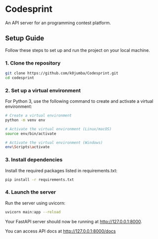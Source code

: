 # Codesprint

An API server for an programming contest platform.

## Setup Guide

Follow these steps to set up and run the project on your local machine.

### 1. Clone the repository

```bash
git clone https://github.com/k0jumba/Codesprint.git
cd codesprint
```

### 2. Set up a virtual environment
For Python 3, use the following command to create and activate a virtual environment:

```bash
# Create a virtual environment
python -m venv env

# Activate the virtual environment (Linux/macOS)
source env/bin/activate

# Activate the virtual environment (Windows)
env\Scripts\activate
```

### 3. Install dependencies
Install the required packages listed in requirements.txt:

```bash
pip install -r requirements.txt
```

### 4. Launch the server
Run the server using uvicorn:

```bash
uvicorn main:app --reload
```

Your FastAPI server should now be running at http://127.0.0.1:8000.

You can access API docs at http://127.0.0.1:8000/docs
